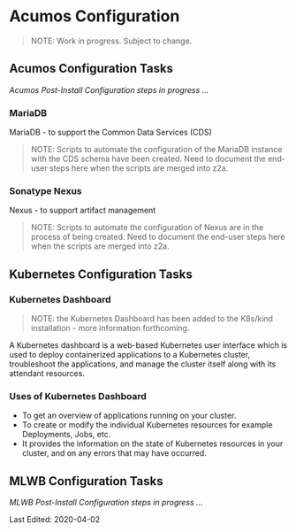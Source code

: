 # Acumos Configuration

> NOTE: Work in progress.  Subject to change.

## Acumos Configuration Tasks

*Acumos Post-Install Configuration steps in progress ...*

### MariaDB

MariaDB - to support the Common Data Services (CDS)

>NOTE: Scripts to automate the configuration of the MariaDB instance with the CDS schema have been created.  Need to document the end-user steps here when the scripts are merged into z2a.

### Sonatype Nexus

Nexus - to support artifact management

>NOTE: Scripts to automate the configuration of Nexus are in the process of being created.  Need to document the end-user steps here when the scripts are merged into z2a.

## Kubernetes Configuration Tasks

### Kubernetes Dashboard

> NOTE:  the Kubernetes Dashboard has been added to the K8s/kind installation - more information forthcoming.

A Kubernetes dashboard is a web-based Kubernetes user interface which is used to deploy containerized applications to a Kubernetes cluster, troubleshoot the applications, and manage the cluster itself along with its attendant resources.

### Uses of Kubernetes Dashboard

* To get an overview of applications running on your cluster.
* To create or modify the individual Kubernetes resources for example Deployments, Jobs, etc.
* It provides the information on the state of Kubernetes resources in your cluster, and on any errors that may have occurred.

## MLWB Configuration Tasks

*MLWB Post-Install Configuration steps in progress ...*

Last Edited: 2020-04-02

